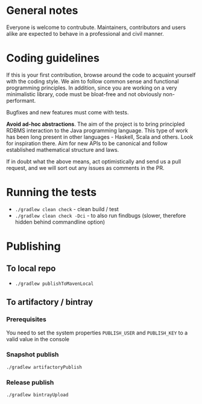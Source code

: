 # General notes

Everyone is welcome to contrubute. Maintainers, contributors and users alike are expected to behave in a professional and civil manner.

# Coding guidelines

If this is your first contribution, browse around the code to acquaint yourself with the coding style. We aim to follow common sense and 
functional programming principles. In addition, since you are working on a very minimalistic library, code must be bloat-free and
not obviously non-performant.

Bugfixes and new features must come with tests.

**Avoid ad-hoc abstractions**. The aim of the project is to bring principled RDBMS interaction to the Java programming language. 
This type of work has been long present in other languages - Haskell, Scala and others. Look for inspiration there. Aim for new APIs
to be canonical and follow established mathematical structure and laws.

If in doubt what the above means, act optimistically and send us a pull request, and we will sort out any issues as comments in the PR.

# Running the tests
* `./gradlew clean check` - clean build / test
* `./gradlew clean check -Dci` - to also run findbugs (slower, therefore hidden behind commandline option)

# Publishing

## To local repo
- `./gradlew publishToMavenLocal`

## To artifactory / bintray

### Prerequisites

You need to set the system properties `PUBLISH_USER` and `PUBLISH_KEY` to a valid value in the console

### Snapshot publish
`./gradlew artifactoryPublish`

### Release publish
`./gradlew bintrayUpload`
